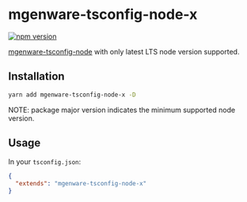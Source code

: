 # mgenware-tsconfig-node-x

[![npm version](https://img.shields.io/npm/v/mgenware-tsconfig-node-x.svg?style=flat-square)](https://npmjs.com/package/mgenware-tsconfig-node-x)

[mgenware-tsconfig-node](https://github.com/mgenware/mgenware-tsconfig-node) with only latest LTS node version supported.

## Installation

```sh
yarn add mgenware-tsconfig-node-x -D
```

NOTE: package major version indicates the minimum supported node version.

## Usage

In your `tsconfig.json`:

```json
{
  "extends": "mgenware-tsconfig-node-x"
}
```
